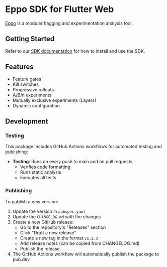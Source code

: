 # Eppo SDK for Flutter Web

[Eppo](https://www.geteppo.com/) is a modular flagging and experimentation analysis tool.

## Getting Started

Refer to our [SDK documentation](https://docs.geteppo.com/sdks/client-sdks/flutter-web) for how to install and use the SDK.

## Features

- Feature gates
- Kill switches
- Progressive rollouts
- A/B/n experiments
- Mutually exclusive experiments (Layers)
- Dynamic configuration

## Development

### Testing

This package includes GitHub Actions workflows for automated testing and publishing:

- **Testing**: Runs on every push to main and on pull requests
  - Verifies code formatting
  - Runs static analysis
  - Executes all tests

### Publishing

To publish a new version:

1. Update the version in `pubspec.yaml`
2. Update the `CHANGELOG.md` with the changes
3. Create a new GitHub release:
   - Go to the repository's "Releases" section
   - Click "Draft a new release"
   - Create a new tag in the format `v1.2.3`
   - Add release notes (can be copied from CHANGELOG.md)
   - Publish the release
4. The GitHub Actions workflow will automatically publish the package to pub.dev
